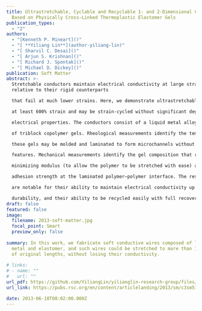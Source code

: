 ```yaml
---
title: Ultrastretchable, Cyclable and Recyclable 1- and 2-Dimensional Conductors
  Based on Physically Cross-Linked Thermoplastic Elastomer Gels
publication_types:
  - "2"
authors:
  - "[Kenneth P. Mineart]()"
  - "[ **Yiliang Lin**](author-yiliang-lin)"
  - "[ Sharvil C. Desai]()"
  - "[ Arjun S. Krishnan]()"
  - "[ Richard J. Spontak]()"
  - "[ Michael D. Dickey]()"
publication: Soft Matter
abstract: >-
  Stretchable conductors maintain electrical conductivity at large strains
  relative to their rigid counterparts

  that fail at much lower strains. Here, we demonstrate ultrastretchable conductors that are conductive to

  at least 600% strain and may be strain-cycled without significant degradation to the mechanical or

  electrical properties. The conductors consist of a liquid metal alloy injected into microchannels composed

  of triblock copolymer gels. Rheological measurements identify the temperature window over which

  these gels may be molded and laminated to form microchannels without collapsing the microscale

  features. Mechanical measurements identify the gel composition that represents a compromise between

  minimizing modulus (to allow the polymer to be stretched with ease) and maximizing interfacial

  adhesion strength at the laminated polymer–polymer interface. The resulting 2D stretchable conductors

  are notable for their ability to maintain electrical conductivity up to large strains, their mechanical

  durability, and their ability to be recycled easily with full recovery of the component species.
draft: false
featured: false
image:
  filename: 2013-soft-matter.jpg
  focal_point: Smart
  preview_only: false
  
summary: In this work, we fabricate soft conductive wires composed of liquid
  metal and elastomer, and such wires could be stretched to more than 10 times
  of original lengths, without losing their conductivity.
  
# links:
# - name: ""
#   url: ""
url_pdf: https://github.com/YiliangLin/yilianglin-research-group/files/9945380/Ultrastretchable.cyclable.and.recyclable.1-.and.2-dimensional.conductors.based.on.physically.cross-linked.thermoplastic.elastomer.gels.pdf
url_link: https://pubs.rsc.org/en/content/articlelanding/2013/sm/c3sm51136g

date: 2013-06-18T08:02:00.000Z
---
```


